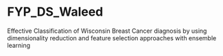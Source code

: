 # FYP_DS_Waleed
Effective Classification of Wisconsin Breast Cancer diagnosis by using dimensionality reduction and feature selection approaches with ensemble learning
